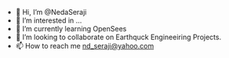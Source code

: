 - 👋 Hi, I’m @NedaSeraji
- 👀 I’m interested in ...
- 🌱 I’m currently learning OpenSees
- 💞️ I’m looking to collaborate on Earthquck Engineeiring Projects.
- 📫 How to reach me nd_seraji@yahoo.com

<!---
NedaSeraji/NedaSeraji is a ✨ special ✨ repository because its `README.md` (this file) appears on your GitHub profile.
You can click the Preview link to take a look at your changes.
--->
